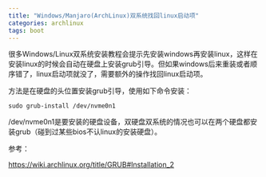 ```yaml
---
title: "Windows/Manjaro(ArchLinux)双系统找回linux启动项"
categories: archlinux
tags: boot
---
```



很多Windows/Linux双系统安装教程会提示先安装windows再安装linux，这样在安装linux的时候会自动在硬盘上安装grub引导。但如果windows后来重装或者顺序错了，linux启动项就没了，需要额外的操作找回linux启动项。

方法是在硬盘的头位置安装grub引导，使用如下命令安装：

```shell
sudo grub-install /dev/nvme0n1
```

/dev/nvme0n1是要安装的硬盘设备，双硬盘双系统的情况也可以在两个硬盘都安装grub（碰到过某些bios不认linux的安装硬盘）。

参考：

<https://wiki.archlinux.org/title/GRUB#Installation_2>
